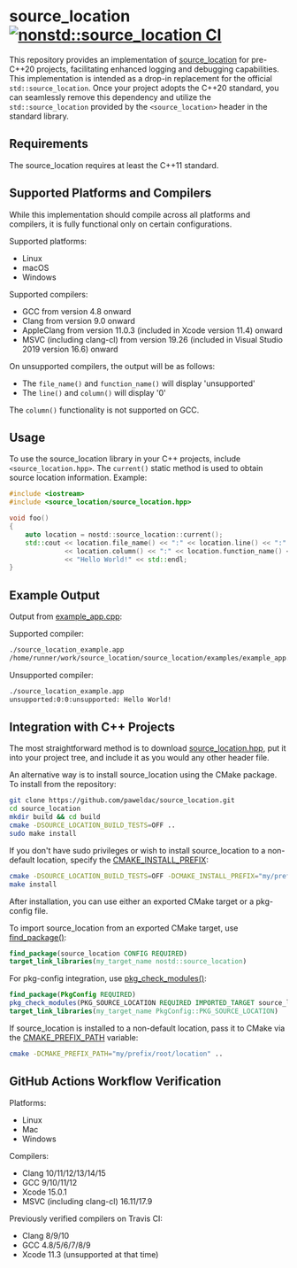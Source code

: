 # source_location [![nonstd::source_location CI](https://github.com/paweldac/source_location/actions/workflows/ci.yml/badge.svg?branch=master)](https://github.com/paweldac/source_location/actions/workflows/ci.yml)

This repository provides an implementation of [source_location](https://en.cppreference.com/w/cpp/utility/source_location) for pre-C++20 projects, facilitating enhanced logging and debugging capabilities. This implementation is intended as a drop-in replacement for the official `std::source_location`. Once your project adopts the C++20 standard, you can seamlessly remove this dependency and utilize the `std::source_location` provided by the `<source_location>` header in the standard library.

## Requirements

The source_location requires at least the C++11 standard.

## Supported Platforms and Compilers

While this implementation should compile across all platforms and compilers, it is fully functional only on certain configurations.

Supported platforms:

- Linux
- macOS
- Windows

Supported compilers:

- GCC from version 4.8 onward
- Clang from version 9.0 onward
- AppleClang from version 11.0.3 (included in Xcode version 11.4) onward
- MSVC (including clang-cl) from version 19.26 (included in Visual Studio 2019 version 16.6) onward

On unsupported compilers, the output will be as follows:

- The `file_name()` and `function_name()` will display 'unsupported'
- The `line()` and `column()` will display '0'

The `column()` functionality is not supported on GCC.

## Usage

To use the source_location library in your C++ projects, include `<source_location.hpp>`. The `current()` static method is used to obtain source location information. Example:

```C++
#include <iostream>
#include <source_location/source_location.hpp>

void foo()
{
    auto location = nostd::source_location::current();
    std::cout << location.file_name() << ":" << location.line() << ":"
              << location.column() << ":" << location.function_name() << ": "
              << "Hello World!" << std::endl;
}
```

## Example Output

Output from [example_app.cpp](https://raw.githubusercontent.com/paweldac/source_location/master/examples/example_app.cpp):

Supported compiler:

```sh
./source_location_example.app
/home/runner/work/source_location/source_location/examples/example_app.cpp:6:21:main: Hello World!
```

Unsupported compiler:

```sh
./source_location_example.app
unsupported:0:0:unsupported: Hello World!
```

## Integration with C++ Projects

The most straightforward method is to download [source_location.hpp](https://raw.githubusercontent.com/paweldac/source_location/master/include/source_location/source_location.hpp), put it into your project tree, and include it as you would any other header file.

An alternative way is to install source_location using the CMake package. To install from the repository:

```sh
git clone https://github.com/paweldac/source_location.git
cd source_location
mkdir build && cd build
cmake -DSOURCE_LOCATION_BUILD_TESTS=OFF ..
sudo make install
```

If you don't have sudo privileges or wish to install source_location to a non-default location, specify the [CMAKE_INSTALL_PREFIX](https://cmake.org/cmake/help/latest/variable/CMAKE_INSTALL_PREFIX.html):

```sh
cmake -DSOURCE_LOCATION_BUILD_TESTS=OFF -DCMAKE_INSTALL_PREFIX="my/prefix/root/location" ..
make install
```

After installation, you can use either an exported CMake target or a pkg-config file.

To import source_location from an exported CMake target, use [find_package()](https://cmake.org/cmake/help/latest/command/find_package.html):

```cmake
find_package(source_location CONFIG REQUIRED)
target_link_libraries(my_target_name nostd::source_location)
```

For pkg-config integration, use [pkg_check_modules()](https://cmake.org/cmake/help/latest/module/FindPkgConfig.html#command:pkg_check_modules):

```cmake
find_package(PkgConfig REQUIRED)
pkg_check_modules(PKG_SOURCE_LOCATION REQUIRED IMPORTED_TARGET source_location)
target_link_libraries(my_target_name PkgConfig::PKG_SOURCE_LOCATION)
```

If source_location is installed to a non-default location, pass it to CMake via the [CMAKE_PREFIX_PATH](https://cmake.org/cmake/help/latest/variable/CMAKE_PREFIX_PATH.html) variable:

```sh
cmake -DCMAKE_PREFIX_PATH="my/prefix/root/location" ..
```

## GitHub Actions Workflow Verification

Platforms:

- Linux
- Mac
- Windows

Compilers:

- Clang 10/11/12/13/14/15
- GCC 9/10/11/12
- Xcode 15.0.1
- MSVC (including clang-cl) 16.11/17.9

Previously verified compilers on Travis CI:

- Clang 8/9/10
- GCC 4.8/5/6/7/8/9
- Xcode 11.3 (unsupported at that time)
